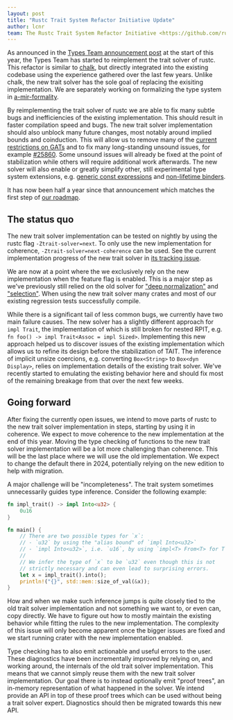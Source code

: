 ```yaml
---
layout: post
title: "Rustc Trait System Refactor Initiative Update"
author: lcnr
team: The Rustc Trait System Refactor Initiative <https://github.com/rust-lang/trait-system-refactor-initiative/>
---
```


As announced in the [Types Team announcement post](https://blog.rust-lang.org/2023/01/20/types-announcement.html) at the start of this year, the Types Team has started to reimplement the trait solver of rustc. This refactor is similar to [chalk](https://github.com/rust-lang/chalk/), but directly integrated into the existing codebase using the experience gathered over the last few years. Unlike chalk, the new trait solver has the sole goal of replacing the exisiting implementation. We are separately working on formalizing the type system in [a-mir-formality](https://github.com/rust-lang/a-mir-formality).

By reimplementing the trait solver of rustc we are able to fix many subtle bugs and inefficiencies of the existing implementation. This should result in faster compilation speed and bugs. The new trait solver implementation should also unblock many future changes, most notably around implied bounds and coinduction. This will allow us to remove many of the [current restrictions on GATs](https://github.com/rust-lang/rust/issues/91693) and to fix many long-standing unsound issues, for example [#25860](https://github.com/rust-lang/rust/issues/25860). Some unsound issues will already be fixed at the point of stabilization while others will require additional work afterwards. The new solver will also enable or greatly simplify other, still experimental type system extensions, e.g. [generic const expressions](https://github.com/rust-lang/rust/issues/76560) and [non-lifetime binders](https://github.com/rust-lang/rust/issues/108185).

It has now been half a year since that announcement which matches the first step of [our roadmap][roadmap].

## The status quo

The new trait solver implementation can be tested on nightly by using the rustc flag `-Ztrait-solver=next`. To only use the new implementation for coherence, `-Ztrait-solver=next-coherence` can be used. See the current implementation progress of the new trait solver in [its tracking issue](https://github.com/rust-lang/rust/issues/107374).

We are now at a point where the we exclusively rely on the new implementation when the feature flag is enabled. This is a major step as we've previously still relied on the old solver for ["deep normalization"](https://github.com/rust-lang/rust/pull/113086) and ["selection"](https://github.com/rust-lang/rust/pull/112869). When using the new trait solver many crates and most of our existing regression tests successfully compile.

While there is a significant tail of less common bugs, we currently have two main failure causes. The new solver has a slightly different approach for `impl Trait`, the implementation of which is still broken for nested RPIT, e.g. `fn foo() -> impl Trait<Assoc = impl Sized>`. Implementing this new approach helped us to discover issues of the existing implementation which allows us to refine its design before the stabilization of TAIT. The inference of implicit unsize coercions, e.g. converting `Box<String>` to `Box<dyn Display>`, relies on implementation details of the existing trait solver. We've recently started to emulating the existing behavior here and should fix most of the remaining breakage from that over the next few weeks.

## Going forward

After fixing the currently open issues, we intend to move parts of rustc to the new trait solver implementation in steps, starting by using it in coherence. We expect to move coherence to the new implementation at the end of this year. Moving the type checking of functions to the new trait solver implementation will be a lot more challenging than coherence. This will be the last place where we will use the old implementation. We expect to change the default there in 2024, potentially relying on the new edition to help with migration.

A major challenge will be "incompleteness". The trait system sometimes unnecessarily guides type inference. Consider the following example:
```rust
fn impl_trait() -> impl Into<u32> {
    0u16
}

fn main() {
    // There are two possible types for `x`:
    // - `u32` by using the "alias bound" of `impl Into<u32>`
    // - `impl Into<u32>`, i.e. `u16`, by using `impl<T> From<T> for T`
    //
    // We infer the type of `x` to be `u32` even though this is not
    // strictly necessary and can even lead to surprising errors.
    let x = impl_trait().into();
    println!("{}", std::mem::size_of_val(&x));
}
```
How and when we make such inference jumps is quite closely tied to the old trait solver implementation and not something we want to, or even can, copy directly. We have to figure out how to mostly maintain the existing behavior while fitting the rules to the new implementation. The complexity of this issue will only become apparent once the bigger issues are fixed and we start running crater with the new implementation enabled.

Type checking has to also emit actionable and useful errors to the user. These diagnostics have been incrementally improved by relying on, and working around, the internals of the old trait solver implementation. This means that we cannot simply reuse them with the new trait solver implementation. Our goal there is to instead optionally emit "proof trees", an in-memory representation of what happened in the solver. We intend provide an API in top of these proof trees which can be used without being a trait solver expert. Diagnostics should then be migrated towards this new API.

[roadmap]: https://blog.rust-lang.org/2023/01/20/types-announcement.html#roadmap